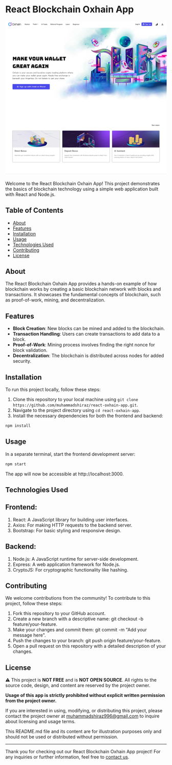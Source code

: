 # React Blockchain Oxhain App

![Blockchain](screenshot.jpg)

Welcome to the React Blockchain Oxhain App! This project demonstrates the basics of blockchain technology using a simple web application built with React and Node.js.

## Table of Contents

- [About](#about)
- [Features](#features)
- [Installation](#installation)
- [Usage](#usage)
- [Technologies Used](#technologies-used)
- [Contributing](#contributing)
- [License](#license)

## About

The React Blockchain Oxhain App provides a hands-on example of how blockchain works by creating a basic blockchain network with blocks and transactions. It showcases the fundamental concepts of blockchain, such as proof-of-work, mining, and decentralization.

## Features

- **Block Creation**: New blocks can be mined and added to the blockchain.
- **Transaction Handling**: Users can create transactions to add data to a block.
- **Proof-of-Work**: Mining process involves finding the right nonce for block validation.
- **Decentralization**: The blockchain is distributed across nodes for added security.

## Installation

To run this project locally, follow these steps:

1. Clone this repository to your local machine using `git clone https://github.com/muhammadshiraz/react-oxhain-app.git`.
2. Navigate to the project directory using `cd react-oxhain-app`.
3. Install the necessary dependencies for both the frontend and backend:

```bash
npm install
```

## Usage

In a separate terminal, start the frontend development server:

```bash
npm start
```

The app will now be accessible at http://localhost:3000.

## Technologies Used

## Frontend:

1. React: A JavaScript library for building user interfaces.
2. Axios: For making HTTP requests to the backend server.
3. Bootstrap: For basic styling and responsive design.

## Backend:

1. Node.js: A JavaScript runtime for server-side development.
2. Express: A web application framework for Node.js.
3. CryptoJS: For cryptographic functionality like hashing.

## Contributing

We welcome contributions from the community! To contribute to this project, follow these steps:

1. Fork this repository to your GitHub account.
2. Create a new branch with a descriptive name: git checkout -b feature/your-feature.
3. Make your changes and commit them: git commit -m "Add your message here".
4. Push the changes to your branch: git push origin feature/your-feature.
5. Open a pull request on this repository with a detailed description of your changes.

## License

⚠️ This project is **NOT FREE** and is **NOT OPEN SOURCE**. All rights to the source code, design, and content are reserved by the project owner.

**Usage of this app is strictly prohibited without explicit written permission from the project owner.**

If you are interested in using, modifying, or distributing this project, please contact the project owner at muhammadshiraz996@gmail.com to inquire about licensing and usage terms.

This README.md file and its content are for illustration purposes only and should not be used or distributed without permission.

---

Thank you for checking out our React Blockchain Oxhain App project! For any inquiries or further information, feel free to [contact us](mailto:muhammadshiraz996@gmail.com).